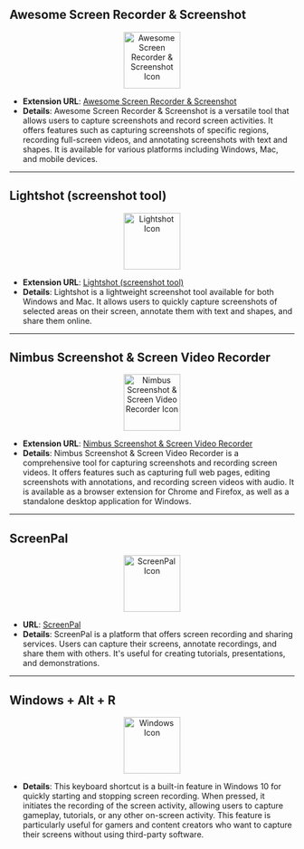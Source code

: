 ## Awesome Screen Recorder & Screenshot

<div align="center">
    <img src="https://img.icons8.com/dusk/452/video-editing.png" alt="Awesome Screen Recorder & Screenshot Icon" width="100px"/>
</div>

- **Extension URL**: [Awesome Screen Recorder & Screenshot](https://chromewebstore.google.com/detail/awesome-screen-recorder-s/nlipoenfbbikpbjkfpfillcgkoblgpmj?pli=1)
- **Details**: Awesome Screen Recorder & Screenshot is a versatile tool that allows users to capture screenshots and record screen activities. It offers features such as capturing screenshots of specific regions, recording full-screen videos, and annotating screenshots with text and shapes. It is available for various platforms including Windows, Mac, and mobile devices.

---

## Lightshot (screenshot tool)

<div align="center">
    <img src="https://img.icons8.com/dusk/452/camera.png" alt="Lightshot Icon" width="100px"/>
</div>

- **Extension URL**: [Lightshot (screenshot tool)](https://chromewebstore.google.com/detail/lightshot-screenshot-tool/mbniclmhobmnbdlbpiphghaielnnpgdp)
- **Details**: Lightshot is a lightweight screenshot tool available for both Windows and Mac. It allows users to quickly capture screenshots of selected areas on their screen, annotate them with text and shapes, and share them online.

---

## Nimbus Screenshot & Screen Video Recorder

<div align="center">
    <img src="https://img.icons8.com/dusk/452/camera.png" alt="Nimbus Screenshot & Screen Video Recorder Icon" width="100px"/>
</div>

- **Extension URL**: [Nimbus Screenshot & Screen Video Recorder](https://chromewebstore.google.com/detail/nimbus-screenshot-screen/bpconcjcammlapcogcnnelfmaeghhagj)
- **Details**: Nimbus Screenshot & Screen Video Recorder is a comprehensive tool for capturing screenshots and recording screen videos. It offers features such as capturing full web pages, editing screenshots with annotations, and recording screen videos with audio. It is available as a browser extension for Chrome and Firefox, as well as a standalone desktop application for Windows.

---

## ScreenPal

<div align="center">
    <img src="https://img.icons8.com/color/452/computer.png" alt="ScreenPal Icon" width="100px"/>
</div>

- **URL**: [ScreenPal](https://screenpal.com)
- **Details**: ScreenPal is a platform that offers screen recording and sharing services. Users can capture their screens, annotate recordings, and share them with others. It's useful for creating tutorials, presentations, and demonstrations.

---

## Windows + Alt + R

<div align="center">
    <img src="https://img.icons8.com/dusk/452/windows-logo.png" alt="Windows Icon" width="100px"/>
</div>

- **Details**: This keyboard shortcut is a built-in feature in Windows 10 for quickly starting and stopping screen recording. When pressed, it initiates the recording of the screen activity, allowing users to capture gameplay, tutorials, or any other on-screen activity. This feature is particularly useful for gamers and content creators who want to capture their screens without using third-party software.
